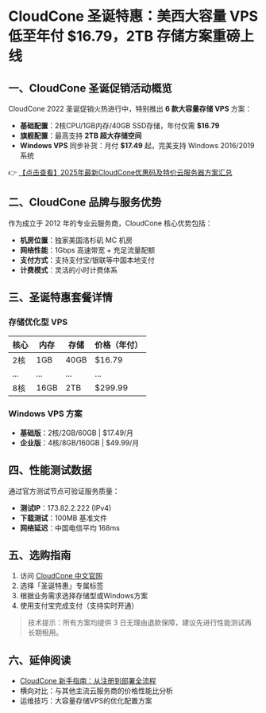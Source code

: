 # CloudCone 圣诞特惠：美西大容量 VPS 低至年付 $16.79，2TB 存储方案重磅上线

## 一、CloudCone 圣诞促销活动概览

CloudCone 2022 圣诞促销火热进行中，特别推出 **6 款大容量存储 VPS** 方案：
- **基础配置**：2核CPU/1GB内存/40GB SSD存储，年付仅需 **$16.79**
- **旗舰配置**：最高支持 **2TB 超大存储空间**
- **Windows VPS** 同步补货：月付 **$17.49** 起，完美支持 Windows 2016/2019 系统

👉 [【点击查看】2025年最新CloudCone优惠码及特价云服务器方案汇总](https://bit.ly/Cloudcone)

## 二、CloudCone 品牌与服务优势

作为成立于 2012 年的专业云服务商，CloudCone 核心优势包括：
- **机房位置**：独家美国洛杉矶 MC 机房
- **网络性能**：1Gbps 高速带宽 + 充足流量配额
- **支付方式**：支持支付宝/银联等中国本地支付
- **计费模式**：灵活的小时计费体系

## 三、圣诞特惠套餐详情

### 存储优化型 VPS
| 核心 | 内存 | 存储 | 价格（年付） |
|------|------|------|-------------|
| 2核  | 1GB  | 40GB | $16.79      |
| ...  | ...  | ...  | ...         |
| 8核  | 16GB | 2TB  | $299.99     |

### Windows VPS 方案
- **基础版**：2核/2GB/60GB | $17.49/月
- **企业版**：4核/8GB/160GB | $49.99/月

## 四、性能测试数据
通过官方测试节点可验证服务质量：
- **测试IP**：173.82.2.222 (IPv4)
- **下载测试**：100MB 基准文件
- **网络延迟**：中国电信平均 168ms

## 五、选购指南
1. 访问 [CloudCone 中文官网](https://bit.ly/Cloudcone)
2. 选择「圣诞特惠」专属标签
3. 根据业务需求选择存储型或Windows方案
4. 使用支付宝完成支付（支持实时开通）

> 技术提示：所有方案均提供 3 日无理由退款保障，建议先进行性能测试再长期租用。

## 六、延伸阅读
- [CloudCone 新手指南：从注册到部署全流程](https://bit.ly/Cloudcone)
- 横向对比：与其他主流云服务商的价格性能比分析
- 运维技巧：大容量存储VPS的优化配置方案